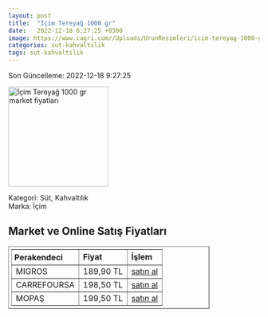 ```yaml
---
layout: post
title:  "İçim Tereyağ 1000 gr"
date:   2022-12-18 6:27:25 +0300
image: https://www.cagri.com//Uploads/UrunResimleri/icim-tereyag-1000-gr-f90-fd.jpg
categories: sut-kahvaltilik
tags: sut-kahvaltilik
---
```


Son Güncelleme: 2022-12-18 9:27:25

<img src="https://www.cagri.com//Uploads/UrunResimleri/icim-tereyag-1000-gr-f90-fd.jpg" width="200" alt="İçim Tereyağ 1000 gr market fiyatları" />

Kategori: Süt, Kahvaltılık
<br />
Marka: İçim

<h2>Market ve Online Satış Fiyatları</h2>

<table border="1" style="padding: 5px;width:80%;">
  <tr>
    <td style="padding: 5px;"><strong>Perakendeci</strong></td>
    <td><strong>Fiyat</strong></td>
    <td><strong>İşlem</strong></td>
  </tr>
  <tr>
              <td title="Migros">MIGROS</td>
              <td>189,90 TL</td>
              <td><a title="Migros" target="_blank" href="https://www.migros.com.tr/icim-tereyagi-1-kg-p-b74316">satın al</a></td>
            </tr><tr>
              <td title="CarrefourSA">CARREFOURSA</td>
              <td>198,50 TL</td>
              <td><a title="CarrefourSA" target="_blank" href="https://www.carrefoursa.com/icim-tereyag-1000-g-p-30097370">satın al</a></td>
            </tr><tr>
              <td title="Mopaş">MOPAŞ</td>
              <td>199,50 TL</td>
              <td><a title="Mopaş" target="_blank" href="https://www.mopas.com.tr/icim-tereyag-1-kg/p/28426">satın al</a></td>
            </tr>
</table>
